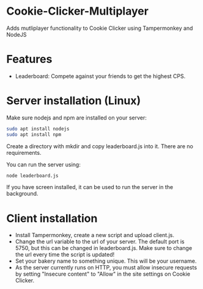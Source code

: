 # Cookie-Clicker-Multiplayer
Adds mutliplayer functionality to Cookie Clicker using Tampermonkey and NodeJS

# Features
- Leaderboard: Compete against your friends to get the highest CPS.

# Server installation (Linux)
Make sure nodejs and npm are installed on your server:
```bash
sudo apt install nodejs
sudo apt install npm
```

Create a directory with mkdir and copy leaderboard.js into it. There are no requirements.

You can run the server using:
```bash
node leaderboard.js
```

If you have screen installed, it can be used to run the server in the background.

# Client installation
- Install Tampermonkey, create a new script and upload client.js.
- Change the url variable to the url of your server. The default port is 5750, but this can be changed in leaderboard.js. Make sure to change the url every time the script is updated!
- Set your bakery name to something unique. This will be your username.
- As the server currently runs on HTTP, you must allow insecure requests by setting "Insecure content" to "Allow" in the site settings on Cookie Clicker.
